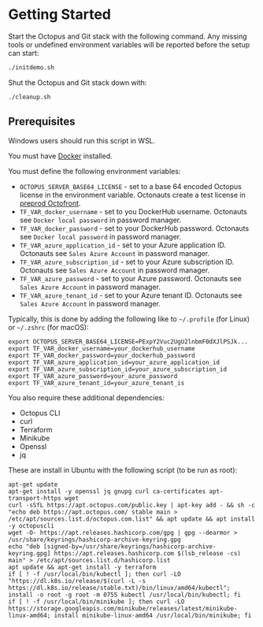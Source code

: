 # Getting Started

Start the Octopus and Git stack with the following command. Any missing tools or undefined environment variables will
be reported before the setup can start:

```bash
./initdemo.sh
```

Shut the Octopus and Git stack down with:

```bash
./cleanup.sh
```

## Prerequisites
Windows users should run this script in WSL.

You must have [Docker](https://docs.docker.com/get-docker/) installed.

You must define the following environment variables:

* `OCTOPUS_SERVER_BASE64_LICENSE` - set to a base 64 encoded Octopus license in the  environment variable. Octonauts create a test license in [preprod Octofront](https://preprod.octofront.com/).
* `TF_VAR_docker_username` - set to you DockerHub username. Octonauts see `Docker local password` in password manager.
* `TF_VAR_docker_password` - set to your DockerHub password. Octonauts see `Docker local password` in password manager.
* `TF_VAR_azure_application_id` - set to your Azure application ID. Octonauts see `Sales Azure Account` in password manager.
* `TF_VAR_azure_subscription_id` - set to your Azure subscription ID. Octonauts see `Sales Azure Account` in password manager.
* `TF_VAR_azure_password` - set to your Azure password. Octonauts see `Sales Azure Account` in password manager.
* `TF_VAR_azure_tenant_id` - set to your Azure tenant ID. Octonauts see `Sales Azure Account` in password manager.

Typically, this is done by adding the following like to `~/.profile` (for Linux) or `~/.zshrc` (for macOS):

```
export OCTOPUS_SERVER_BASE64_LICENSE=PExpY2Vuc2UgU2lnbmF0dXJlPSJk...
export TF_VAR_docker_username=your_dockerhub_username
export TF_VAR_docker_password=your_dockerhub_password
export TF_VAR_azure_application_id=your_azure_application_id
export TF_VAR_azure_subscription_id=your_azure_subscription_id
export TF_VAR_azure_password=your_azure_password
export TF_VAR_azure_tenant_id=your_azure_tenant_is
```

You also require these additional dependencies:

* Octopus CLI
* curl
* Terraform
* Minikube
* Openssl
* jq

These are install in Ubuntu with the following script (to be run as root):

```
apt-get update
apt-get install -y openssl jq gnupg curl ca-certificates apt-transport-https wget
curl -sSfL https://apt.octopus.com/public.key | apt-key add - && sh -c "echo deb https://apt.octopus.com/ stable main > /etc/apt/sources.list.d/octopus.com.list" && apt update && apt install -y octopuscli
wget -O- https://apt.releases.hashicorp.com/gpg | gpg --dearmor > /usr/share/keyrings/hashicorp-archive-keyring.gpg
echo "deb [signed-by=/usr/share/keyrings/hashicorp-archive-keyring.gpg] https://apt.releases.hashicorp.com $(lsb_release -cs) main" > /etc/apt/sources.list.d/hashicorp.list
apt update && apt-get install -y terraform
if [ ! -f /usr/local/bin/kubectl ]; then curl -LO "https://dl.k8s.io/release/$(curl -L -s https://dl.k8s.io/release/stable.txt)/bin/linux/amd64/kubectl"; install -o root -g root -m 0755 kubectl /usr/local/bin/kubectl; fi
if [ ! -f /usr/local/bin/minikube ]; then curl -LO https://storage.googleapis.com/minikube/releases/latest/minikube-linux-amd64; install minikube-linux-amd64 /usr/local/bin/minikube; fi
```